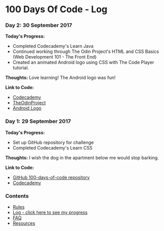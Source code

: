 # 100 Days Of Code - Log

### Day 2: 30 September 2017

**Today's Progress:**

* Completed Codecademy's Learn Java
* Continued working through The Odin Project's HTML and CSS Basics (Web Development 101 - The Front End)
* Created an animated Android logo using CSS with The Code Player tutorial.

**Thoughts:** Love learning! The Android logo was fun!

**Link to Code:** 

* [Codecademy](https://www.codecademy.com/)
* [TheOdinProject](https://www.theodinproject.com/)
* [Android Logo](https://github.com/ErinLG/100-days-of-code/tree/day2/TheOdinProject/AndroidLogo)

### Day 1: 29 September 2017

**Today's Progress:** 

* Set up GitHub repository for challenge
* Completed Codecademy's Learn CSS

**Thoughts:** I wish the dog in the apartment below me would stop barking.

**Link to Code:**

* [GitHub 100-days-of-code repository](https://github.com/ErinLG/100-days-of-code/)
* [Codecademy](https://www.codecademy.com/)

### Contents

* [Rules](rules.md)
* [Log - click here to see my progress](log.md)
* [FAQ](faq.md)
* [Resources](resources.md)
